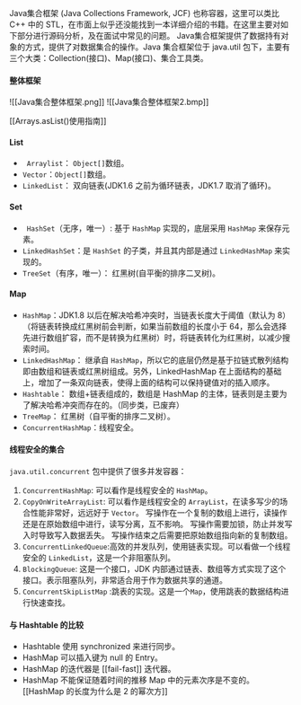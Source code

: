 Java集合框架 (Java Collections Framework, JCF) 也称容器，这里可以类比 C++ 中的 STL，在市面上似乎还没能找到一本详细介绍的书籍。在这里主要对如下部分进行源码分析，及在面试中常见的问题。
Java集合框架提供了数据持有对象的方式，提供了对数据集合的操作。Java 集合框架位于 java.util 包下，主要有三个大类：Collection(接口)、Map(接口)、集合工具类。

#### 整体框架 
![[Java集合整体框架.png]]
![[Java集合整体框架2.bmp]]

[[Arrays.asList()使用指南]]

#### List

- ` Arraylist`： `Object[]`数组。
- `Vector`：`Object[]`数组。
- `LinkedList`： 双向链表(JDK1.6 之前为循环链表，JDK1.7 取消了循环)。

#### Set

 - ` HashSet`（无序，唯一）: 基于 `HashMap` 实现的，底层采用 `HashMap` 来保存元素。
 - `LinkedHashSet`：是 `HashSet` 的子类，并且其内部是通过 `LinkedHashMap` 来实现的。
 - `TreeSet`（有序，唯一）： 红黑树(自平衡的排序二叉树)。

#### Map

   - `HashMap`：JDK1.8 以后在解决哈希冲突时，当链表长度大于阈值（默认为 8）（将链表转换成红黑树前会判断，如果当前数组的长度小于 64，那么会选择先进行数组扩容，而不是转换为红黑树）时，将链表转化为红黑树，以减少搜索时间。
   - `LinkedHashMap`： 继承自 `HashMap`，所以它的底层仍然是基于拉链式散列结构即由数组和链表或红黑树组成。另外，LinkedHashMap 在上面结构的基础上，增加了一条双向链表，使得上面的结构可以保持键值对的插入顺序。
   - `Hashtable`： 数组+链表组成的，数组是 HashMap 的主体，链表则是主要为了解决哈希冲突而存在的。（同步类，已废弃）
   - `TreeMap`： 红黑树（自平衡的排序二叉树）。
   - `ConcurrentHashMap`：线程安全。

#### 线程安全的集合
`java.util.concurrent` 包中提供了很多并发容器：

1. `ConcurrentHashMap`: 可以看作是线程安全的 `HashMap`。
2. `CopyOnWriteArrayList`:
可以看作是线程安全的 `ArrayList`，在读多写少的场合性能非常好，远远好于 `Vector`。
 写操作在一个复制的数组上进行，读操作还是在原始数组中进行，读写分离，互不影响。
写操作需要加锁，防止并发写入时导致写入数据丢失。
写操作结束之后需要把原始数组指向新的复制数组。
4. `ConcurrentLinkedQueue`:高效的并发队列，使用链表实现。可以看做一个线程安全的 `LinkedList`，这是一个非阻塞队列。
5. `BlockingQueue`: 这是一个接口，JDK 内部通过链表、数组等方式实现了这个接口。表示阻塞队列，非常适合用于作为数据共享的通道。
6. `ConcurrentSkipListMap` :跳表的实现。这是一个`Map`，使用跳表的数据结构进行快速查找。


#### 与 Hashtable 的比较

- Hashtable 使用 synchronized 来进行同步。
- HashMap 可以插入键为 null 的 Entry。
- HashMap 的迭代器是 [[fail-fast]] 迭代器。
- HashMap 不能保证随着时间的推移 Map 中的元素次序是不变的。
[[HashMap 的长度为什么是 2 的幂次方]]